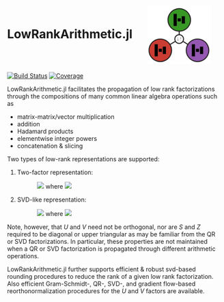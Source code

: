  
# LowRankArithmetic.jl &emsp;<img align = center src="docs/assets/lowrankarithmetic_logo.png" alt="logo" width="150"/>

[![Build Status](https://github.com/FHoltorf/LowRankArithmetic.jl/actions/workflows/CI.yml/badge.svg?branch=main)](https://github.com/FHoltorf/LowRankArithmetic.jl/actions/workflows/CI.yml?query=branch%3Amain)
[![Coverage](https://codecov.io/gh/FHoltorf/LowRankArithmetic.jl/branch/main/graph/badge.svg)](https://codecov.io/gh/FHoltorf/LowRankArithmetic.jl)

LowRankArithmetic.jl facilitates the propagation of low rank factorizations through the compositions of many common linear algebra operations such as
* matrix-matrix/vector multiplication
* addition
* Hadamard products
* elementwise integer powers
* concatenation & slicing

Two types of low-rank representations are supported:

1. Two-factor representation:

&emsp;&emsp;&emsp;&emsp;&emsp;<img src="https://render.githubusercontent.com/render/math?math=\mathbb{R}^{n\times m} \ni X = UZ^\top"> where 
<img src="https://render.githubusercontent.com/render/math?math=U\in \mathbb{R}^{n\times r}, Z\in \mathbb{R}^{m\times r}">

 
2.  SVD-like representation:

&emsp;&emsp;&emsp;&emsp;&emsp;<img src="https://render.githubusercontent.com/render/math?math=\mathbb{R}^{n\times m} \ni X = USV^\top"> where 
<img src="https://render.githubusercontent.com/render/math?math=U\in \mathbb{R}^{n\times r}, S\in \mathbb{R}^{r\times r}, V\in \mathbb{R}^{m\times r}">

Note, however, that $U$ and $V$ need not be orthogonal, nor are $S$ and $Z$ required to be diagonal or upper triangular as may be familiar from the QR or SVD factorizations. In particular, these properties are not maintained when a QR or SVD factorization is propagated through different arithmetic operations. 

LowRankArithmetic.jl further supports efficient & robust svd-based rounding procedures to reduce the rank of a given low rank factorization. Also efficient Gram-Schmidt-, QR-, SVD-, and gradient flow-based reorthonormalization procedures for the $U$ and $V$ factors are available. 


